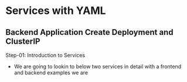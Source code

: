 # Services with YAML
## Backend Application Create Deployment and ClusterIP
Step-01: Introduction to Services
- We are going to lookin to below two services in detail with a frontend and backend examples 
 we are 